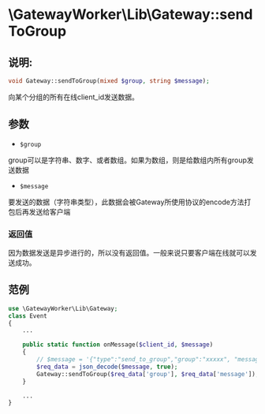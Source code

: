# \GatewayWorker\Lib\Gateway::sendToGroup

## 说明:
```php
void Gateway::sendToGroup(mixed $group, string $message);
```

向某个分组的所有在线client_id发送数据。


## 参数

* ```$group```

group可以是字符串、数字、或者数组。如果为数组，则是给数组内所有group发送数据

* ```$message```

要发送的数据（字符串类型），此数据会被Gateway所使用协议的encode方法打包后再发送给客户端

### 返回值
因为数据发送是异步进行的，所以没有返回值。一般来说只要客户端在线就可以发送成功。

## 范例
```php
use \GatewayWorker\Lib\Gateway;
class Event
{
    ...

    public static function onMessage($client_id, $message)
    {
        // $message = '{"type":"send_to_group","group":"xxxxx", "message":"...."}'
        $req_data = json_decode($message, true);
        Gateway::sendToGroup($req_data['group'], $req_data['message']);
    }

    ...
}

```
